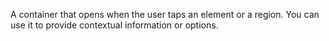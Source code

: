 A container that opens when the user taps an element or a region. You can use it to provide contextual information or options.
